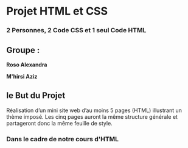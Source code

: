 # Projet HTML et CSS

###  2 Personnes, 2 Code CSS et 1 seul Code HTML

## Groupe :

**Roso Alexandra**

**M'hirsi Aziz**

## le But du Projet

Réalisation d’un mini site web d’au moins 5 pages (HTML) illustrant un thème imposé. Les cinq pages auront la même structure générale et partageront donc la même feuille de style.

### Dans le cadre de notre cours d'HTML
